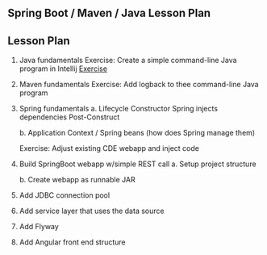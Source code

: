 Spring Boot / Maven / Java Lesson Plan
--------------------------------------



Lesson Plan
-----------
 1. Java fundamentals
    Exercise: Create a simple command-line Java program in Intellij
    [Exercise](../learnJava/../howToCreateJavaCommandLineProgramUsingIntellijMaven.txt)
    
 2. Maven fundamentals
    Exercise: Add logback to thee command-line Java program

 3. Spring fundamentals
    a. Lifecycle
       Constructor
       Spring injects dependencies
       Post-Construct

    b. Application Context / Spring beans (how does Spring manage them)

     Exercise: Adjust existing CDE webapp and inject code


 4. Build SpringBoot webapp w/simple REST call
    a. Setup project structure
       
    b. Create webapp as runnable JAR


 5. Add JDBC connection pool

 6. Add service layer that uses the data source

 7. Add Flyway

 8. Add Angular front end structure


